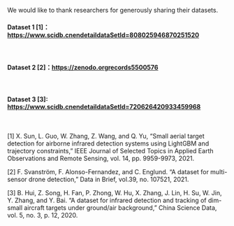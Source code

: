 We would like to thank researchers for generously sharing their datasets.

#### Dataset 1 [1]：https://www.scidb.cnendetaildataSetId=808025946870251520

​		

#### Dataset 2 [2]：https://zenodo.orgrecords5500576

​		

#### Dataset 3 [3]: https://www.scidb.cnendetaildataSetId=720626420933459968

​		

[1] X. Sun, L. Guo, W. Zhang, Z. Wang, and Q. Yu, “Small aerial target detection for airborne infrared detection systems using LightGBM and trajectory constraints,” IEEE Journal of Selected Topics in Applied Earth Observations and Remote Sensing, vol. 14, pp. 9959-9973, 2021.

[2] F. Svanström, F. Alonso-Fernandez, and C. Englund. “A dataset for multi-sensor drone detection,” Data in Brief, vol.39, no. 107521, 2021.

[3] B. Hui, Z. Song, H. Fan, P. Zhong, W. Hu, X. Zhang, J. Lin, H. Su, W. Jin, Y. Zhang, and Y. Bai. “A dataset for infrared detection and tracking of dim-small aircraft targets under ground/air background,” China Science Data, vol. 5, no. 3, p. 12, 2020.
